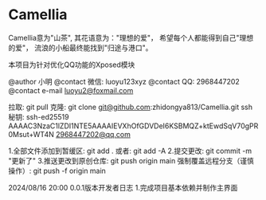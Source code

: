# Camellia

Camellia意为"山茶",
其花语意为："理想的爱"，
希望每个人都能得到自己"理想的爱"，
流浪的小船最终能找到"归途与港口"。

本项目为针对优化QQ功能的Xposed模块

@author 小明
@contact 微信: luoyu123xyz
@contact QQ: 2968447202
@contact e-mail luoyu2@foxmail.com



拉取: git pull
克隆: git clone git@github.com:zhidongya813/Camellia.git
ssh秘钥: ssh-ed25519 AAAAC3NzaC1lZDI1NTE5AAAAIEVXhOfGDVDeI6KSBMQZ+ktEwdSqV70gPR0Msut+WT4N 2968447202@qq.com

1.全部文件添加到暂缓区: git add .
或者: git add -A
2.提交更改: git commit -m "更新了"
3.推送更改到原创仓库: git push origin main
强制覆盖远程分支（谨慎操作）: git push -f origin main

2024/08/16 20:00 0.0.1版本开发者日志
1.完成项目基本依赖并制作主界面
